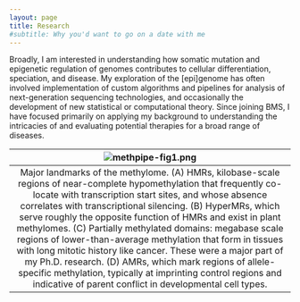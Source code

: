 ```yaml
---
layout: page
title: Research
#subtitle: Why you'd want to go on a date with me
---
```


Broadly, I am interested in understanding how somatic mutation and epigenetic
regulation of genomes contributes to cellular differentiation, speciation, and
disease. My exploration of the [epi]genome has often involved implementation of
custom algorithms and pipelines for analysis of next-generation sequencing
technologies, and occasionally the development of new statistical or
computational theory. Since joining BMS, I have focused primarily on applying
my background to understanding the intricacies of and evaluating potential
therapies for a broad range of diseases.

| ![methpipe-fig1.png](../assets/img/methpipe-fig1.png) |
|:--:|
| Major landmarks of the methylome. (A) HMRs, kilobase-scale regions of near-complete hypomethylation that frequently co-locate with transcription start sites, and whose absence correlates with transcriptional silencing. (B) HyperMRs, which serve roughly the opposite function of HMRs and exist in plant methylomes. (C) Partially methylated domains: megabase scale regions of lower-than-average methylation that form in tissues with long mitotic history like cancer. These were a major part of my Ph.D. research. (D) AMRs, which mark regions of allele-specific methylation, typically at imprinting control regions and indicative of parent conflict in developmental cell types. |
